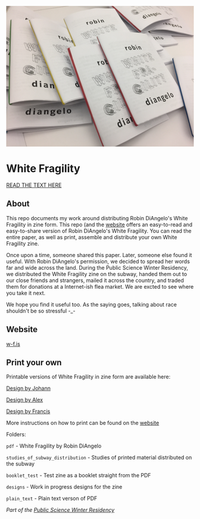 ![whitefragility](wf.jpg)

# White Fragility

[READ THE TEXT HERE](whitefragility/markdown/white_fragility.md)

## About

This repo documents my work around distributing Robin DiAngelo's White Fragility
in zine form. This repo (and the [website](http://w-f.is) offers an easy-to-read
 and easy-to-share version of Robin DiAngelo's White Fragility. You can read the 
entire paper, as well as print, assemble and distribute your own White Fragility
 zine.

Once upon a time, someone shared this paper. Later, someone else found it
useful. With Robin DiAngelo's permission, we decided to spread her words far and
wide across the land. During the Public Science Winter Residency, we distributed
the White Fragility zine on the subway, handed them out to our close friends and
strangers, mailed it across the country, and traded them for donations at a
Internet-ish flea market. We are excted to see where you take it next. 

We hope you find it useful too. As the saying goes, talking about race shouldn't
be so stressful -_-

## Website

[w-f.is](http://w-f.is)

## Print your own

Printable versions of White Fragility in zine form are available here:

[Design by
Johann](https://drive.google.com/open?id=0B0A_LPl2W2T1alJnNFczMGZhem9WWVVhWDlyTEZHZk1vdmJR)

[Design by
Alex](https://drive.google.com/open?id=0B0A_LPl2W2T1Wk5yZzZBM1VobFVIQUNNbDlPblc0XzJnRlFr)

[Design by
Francis](https://drive.google.com/open?id=0B0A_LPl2W2T1YkM3QnpaZkhpdG4xb19GNXVnZU9YRU1xQ1I4)

More instructions on how to print can be found on the [website](http://w-f.is)

Folders:

`pdf` - White Fragility by Robin DiAngelo

`studies_of_subway_distribution` - Studies of printed material distributed on the subway

`booklet_test` - Test zine as a booklet straight from the PDF

`designs` - Work in progress designs for the zine

`plain_text` - Plain text verson of PDF

_Part of the [Public Science Winter Residency](http://publicscience.co)_
